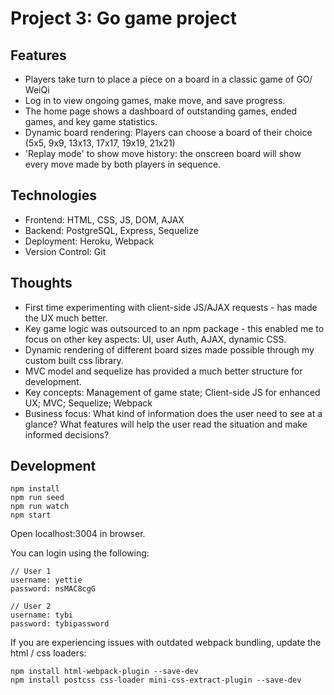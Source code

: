 # Project 3: Go game project

## Features

- Players take turn to place a piece on a board in a classic game of GO/ WeiQi
- Log in to view ongoing games, make move, and save progress.
- The home page shows a dashboard of outstanding games, ended games, and key game statistics.
- Dynamic board rendering: Players can choose a board of their choice (5x5, 9x9, 13x13, 17x17, 19x19, 21x21)
- 'Replay mode' to show move history: the onscreen board will show every move made by both players in sequence.

## Technologies

- Frontend: HTML, CSS, JS, DOM, AJAX
- Backend: PostgreSQL, Express, Sequelize
- Deployment: Heroku, Webpack
- Version Control: Git

## Thoughts

- First time experimenting with client-side JS/AJAX requests - has made the UX much better.
- Key game logic was outsourced to an npm package - this enabled me to focus on other key aspects: UI, user Auth, AJAX, dynamic CSS.
- Dynamic rendering of different board sizes made possible through my custom built css library.
- MVC model and sequelize has provided a much better structure for development.
- Key concepts: Management of game state; Client-side JS for enhanced UX; MVC; Sequelize; Webpack
- Business focus: What kind of information does the user need to see at a glance? What features will help the user read the situation and make informed decisions?

## Development

```
npm install
npm run seed
npm run watch
npm start
```

Open localhost:3004 in browser.

You can login using the following:

```
// User 1
username: yettie
password: nsMAC8cgG

// User 2
username: tybi
password: tybipassword
```

If you are experiencing issues with outdated webpack bundling, update the html / css loaders:

```
npm install html-webpack-plugin --save-dev
npm install postcss css-loader mini-css-extract-plugin --save-dev
```
